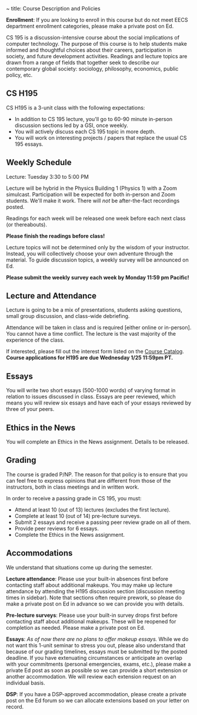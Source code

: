 ~ title: Course Description and Policies

**Enrollment**: If you are looking to enroll in this course but do not meet EECS department enrollment categories, please make a private post on Ed.

CS 195 is a discussion-intensive course about the social implications of
computer technology. The purpose of this course is to help students make
informed and thoughtful choices about their careers, participation in society,
and future development activities. Readings and lecture topics are drawn from a
range of fields that together seek to describe our contemporary global society:
sociology, philosophy, economics, public policy, etc.

CS H195
-------
CS H195 is a 3-unit class with the following expectations:
* In addition to CS 195 lecture, you'll go to 60-90 minute in-person discussion sections led by a GSI, once weekly.
* You will actively discuss each CS 195 topic in more depth.
* You will work on interesting projects / papers that replace the usual CS 195 essays.

Weekly Schedule
---------------

Lecture: Tuesday 3:30 to 5:00 PM

Lecture will be hybrid in the Physics Building 1 (Physics 1) with a Zoom simulcast.
Participation will be expected for both in-person and Zoom students. We'll make it work. There will *not* be after-the-fact recordings posted.

Readings for each week will be released one week before each next class (or thereabouts).

**Please finish the readings before class!**

Lecture topics will not be determined only by the wisdom of your instructor.
Instead, you will collectively choose your own adventure through the material.  To guide discussion topics, a weekly survey will be announced on Ed.

**Please submit the weekly survey each week by Monday 11:59 pm Pacific!**

Lecture and Attendance
---------------

Lecture is going to be a mix of presentations, students asking questions, small
group discussion, and class-wide debriefing. 

Attendance will be taken in class and is required [either online or in-person]. You cannot have a time conflict.
The lecture is the vast majority of the experience of the class.

If interested, please fill out the interest form listed on the [Course Catalog](https://classes.berkeley.edu/content/2023-spring-compsci-h195-001-lec-001). **Course applications for H195 are due Wednesday 1/25 11:59pm PT.**


Essays
------

You will write two short essays (500-1000 words) of varying format in relation
to issues discussed in class. Essays are peer reviewed, which means you will
review six essays and have each of your essays reviewed by three of your peers.

Ethics in the News
------------------

You will complete an Ethics in the News assignment. Details to be released.

Grading
-------

The course is graded P/NP. The reason for that policy is to ensure that you can
feel free to express opinions that are different from those of the instructors,
both in class meetings and in written work.

In order to receive a passing grade in CS 195, you must:

 * Attend at least 10 (out of 13) lectures (excludes the first lecture).
 * Complete at least 10 (out of 14) pre-lecture surveys.
 * Submit 2 essays and receive a passing peer review grade on all of them.
 * Provide peer reviews for 6 essays.
 * Complete the Ethics in the News assignment.


Accommodations 
------

We understand that situations come up during the semester.

**Lecture attendance**: Please use your built-in absences first before contacting staff about additional makeups. You may make up lecture attendance by attending the H195 discussion section (discussion meeting times in sidebar). Note that sections often require prework, so please do make a private post on Ed in advance so we can provide you with details. 

**Pre-lecture surveys**: Please use your built-in survey drops first before contacting staff about additional makeups. These will be reopened for completion as needed. Please make a private post on Ed.

**Essays**: *As of now there are no plans to offer makeup essays.* While we do not want this 1-unit seminar to stress you out, please also understand that because of our grading timelines, essays must be submitted by the posted deadline. If you have extenuating circumstances or anticipate an overlap with your commitments (personal emergencies, exams, etc.), please make a private Ed post as soon as possible so we can provide a short extension or another accommodation.
We will review each extension request on an individual basis.

**DSP**: If you have a DSP-approved accommodation, please create a private post on the Ed forum so we can allocate extensions based on your letter on record.
<!--describing your accommodation or the extenuating circumstances, as well as the number of additional days that you require to complete the assignment.
-->
